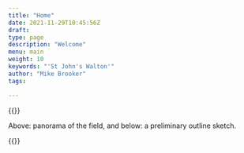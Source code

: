 ```yaml
---
title: "Home"
date: 2021-11-29T10:45:56Z
draft: 
type: page
description: "Welcome"
menu: main
weight: 10
keywords: "'St John's Walton'"
author: "Mike Brooker"
tags:

---
```


{{<responsive-img img="/img/panorama.jpg" text="The field" >}}

Above: panorama of the field, and below: a preliminary outline sketch.


{{<responsive-img img="/img/sketchMar23.png" text="Preliminary sketch" >}}


